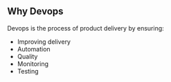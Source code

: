 ## Why Devops
Devops is the process of product delivery by ensuring:
- Improving delivery
- Automation
- Quality
- Monitoring
- Testing
